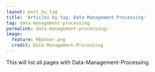 ```yaml
---
layout: post_by_tag
title: 'Articles by tag: Data Management Processing'
tag: data-management-processing
permalink: data-management-processing/
image:
  feature: RBanner.png
  credit: Data-Management-Processing
---
```


This will list all pages with Data-Management-Processing.
